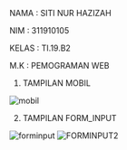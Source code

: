 NAMA  : SITI NUR HAZIZAH

NIM   : 311910105

KELAS : TI.19.B2

M.K   : PEMOGRAMAN WEB



1. TAMPILAN MOBIL

![mobil](https://user-images.githubusercontent.com/81575487/121212002-258ca500-c8a7-11eb-93bb-3b5a724832d2.PNG)


2. TAMPILAN FORM_INPUT

![forminput](https://user-images.githubusercontent.com/81575487/121212061-363d1b00-c8a7-11eb-9fe6-1b590eceb864.PNG)
![FORMINPUT2](https://user-images.githubusercontent.com/81575487/121212066-3806de80-c8a7-11eb-8ae9-427f396b86a5.PNG)
